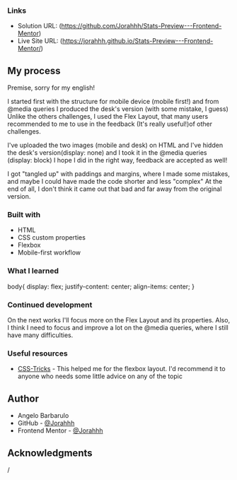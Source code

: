
### Links

- Solution URL: (https://github.com/Jorahhh/Stats-Preview---Frontend-Mentor)
- Live Site URL: (https://jorahhh.github.io/Stats-Preview---Frontend-Mentor/)

## My process

Premise, sorry for my english!

I started first with the structure for mobile device (mobile first!) and from @media queries I produced the desk's version (with some mistake, I guess)
Unlike the others challenges, I used the Flex Layout, that many users recommended to me to use in the feedback (It's really useful!)of other challenges.

I've uploaded the two images (mobile and desk) on HTML and I've hidden the desk's version(display: none) and I took it in the @media queries (display: block)
I hope I did in the right way, feedback are accepted as well!


I got "tangled up" with paddings and margins, where I made some mistakes, and maybe I could have made the code shorter and less "complex"
At the end of all, I don't think it came out that bad and far away from the original version.

### Built with

- HTML
- CSS custom properties
- Flexbox
- Mobile-first workflow


### What I learned

body{
    display: flex;
    justify-content: center;
    align-items: center;
}

### Continued development

On the next works I'll focus more on the Flex Layout and its properties. 
Also, I think I need to focus and improve a lot on the @media queries, where I still have many difficulties.

### Useful resources

- [CSS-Tricks](https://css-tricks.com/guides/) - This helped me for the flexbox layout. I'd recommend it to anyone who needs some little advice on any of the topic

## Author

- Angelo Barbarulo
- GitHub - [@Jorahhh](https://github.com/Jorahhh)
- Frontend Mentor - [@Jorahhh](https://www.frontendmentor.io/profile/Jorahhh)


## Acknowledgments

/
